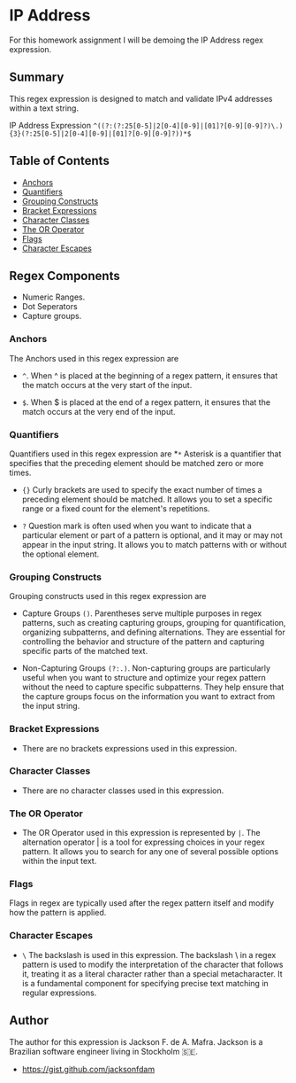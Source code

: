# IP Address

For this homework assignment I will be demoing the IP Address regex expression.

## Summary
This regex expression is designed to match and validate IPv4 addresses within a text string.

IP Address Expression `^((?:(?:25[0-5]|2[0-4][0-9]|[01]?[0-9][0-9]?)\.){3}(?:25[0-5]|2[0-4][0-9]|[01]?[0-9][0-9]?))*$`

## Table of Contents

- [Anchors](#anchors)
- [Quantifiers](#quantifiers)
- [Grouping Constructs](#grouping-constructs)
- [Bracket Expressions](#bracket-expressions)
- [Character Classes](#character-classes)
- [The OR Operator](#the-or-operator)
- [Flags](#flags)
- [Character Escapes](#character-escapes)

## Regex Components
* Numeric Ranges.
* Dot Seperators
* Capture groups.


### Anchors
The Anchors used in this regex expression are 
* `^`. When ^ is placed at the beginning of a regex pattern, it ensures that the match occurs at the very start of the input.

* `$`. When $ is placed at the end of a regex pattern, it ensures that the match occurs at the very end of the input. 

### Quantifiers
Quantifiers used in this regex expression are
*`*` Asterisk is a quantifier that specifies that the preceding element should be matched zero or more times.

* `{}` Curly brackets are used to specify the exact number of times a preceding element should be matched. It allows you to set a specific range or a fixed count for the element's repetitions.

* `?` Question mark is often used when you want to indicate that a particular element or part of a pattern is optional, and it may or may not appear in the input string. It allows you to match patterns with or without the optional element.


### Grouping Constructs
Grouping constructs used in this regex expression are
* Capture Groups `()`. Parentheses serve multiple purposes in regex patterns, such as creating capturing groups, grouping for quantification, organizing subpatterns, and defining alternations. They are essential for controlling the behavior and structure of 
the pattern and capturing specific parts of the matched text.

* Non-Capturing Groups `(?:.)`. Non-capturing groups are particularly useful when you want to structure and optimize your regex pattern without the need to capture specific subpatterns. They help ensure that the capture groups focus on the information you want to extract from the input string.



### Bracket Expressions
* There are no brackets expressions used in this expression.


### Character Classes
* There are no character classes used in this expression.


### The OR Operator
* The OR Operator used in this expression is represented by `|`.
The alternation operator | is a tool for expressing choices in your regex pattern. It allows you to search for any one of several possible options within the input text.


### Flags
 Flags in regex are typically used after the regex pattern itself and modify how the pattern is applied.

### Character Escapes
* `\` The backslash is used in this expression. The backslash \ in a regex pattern is used to modify the interpretation of the character that follows it, treating it as a literal character rather than a special metacharacter. It is a fundamental component for specifying precise text matching in regular expressions.

## Author

The author for this expression is Jackson F. de A. Mafra.
Jackson is a Brazilian software engineer living in Stockholm 🇸🇪.

* https://gist.github.com/jacksonfdam

